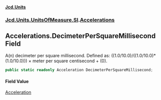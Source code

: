 #### [Jcd.Units](index.md 'index')
### [Jcd.Units.UnitsOfMeasure.SI](Jcd.Units.UnitsOfMeasure.SI.md 'Jcd.Units.UnitsOfMeasure.SI').[Accelerations](Accelerations.md 'Jcd.Units.UnitsOfMeasure.SI.Accelerations')

## Accelerations.DecimeterPerSquareMillisecond Field

A(n) decimeter per square millisecond. Defined as: ((1.0/10.0)/((1.0/10.0)*(1.0/10.0))) × meter per square centisecond + (0).

```csharp
public static readonly Acceleration DecimeterPerSquareMillisecond;
```

#### Field Value
[Acceleration](Acceleration.md 'Jcd.Units.UnitTypes.Acceleration')